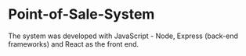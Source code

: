 # Point-of-Sale-System
The system was developed with JavaScript - Node, Express (back-end frameworks) and React as the front end. 
